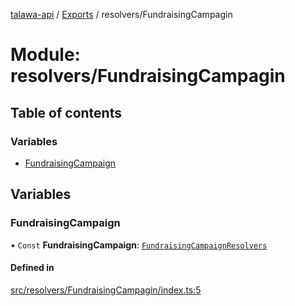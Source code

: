 [talawa-api](../README.md) / [Exports](../modules.md) / resolvers/FundraisingCampagin

# Module: resolvers/FundraisingCampagin

## Table of contents

### Variables

- [FundraisingCampaign](resolvers_FundraisingCampagin.md#fundraisingcampaign)

## Variables

### FundraisingCampaign

• `Const` **FundraisingCampaign**: [`FundraisingCampaignResolvers`](types_generatedGraphQLTypes.md#fundraisingcampaignresolvers)

#### Defined in

[src/resolvers/FundraisingCampagin/index.ts:5](https://github.com/PalisadoesFoundation/talawa-api/blob/53234da/src/resolvers/FundraisingCampagin/index.ts#L5)
